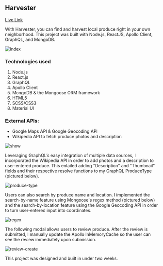 ## Harvester
[Live Link](https://backyardharvest.herokuapp.com/#/)

With Harvester, you can find and harvest local produce right in your own neighborhood. This project was built with Node.js, ReactJS, Apollo Client, GraphQL, and MongoDB.

![index](https://user-images.githubusercontent.com/39382120/63894648-03f84d00-c9a2-11e9-92f5-b34d2f8deb8b.png)

### Technologies used
 1.	Node.js
 2. React.js
 3.	GraphQL
 4. Apollo Client
 3.	MongoDB & the Mongoose ORM framework
 4.	HTML5
 5.	SCSS/CSS3
 6. Material UI

### External APIs:

* Google Maps API & Google Geocoding API
* Wikipedia API to fetch produce photos and description

![show](https://user-images.githubusercontent.com/39382120/63894649-03f84d00-c9a2-11e9-856d-186842ab7066.png)

Leveraging GraphQL’s easy integration of multiple data sources, I incorporated the Wikipedia API in order to add photos and a description to user-entered produce. This entailed adding "Description" and "Thumbnail" fields and their respective resolve functions to my GraphQL ProduceType (pictured below). 

![produce-type](https://user-images.githubusercontent.com/39382120/63896304-85ea7500-c9a6-11e9-89df-62ca26140b3e.png)

Users can also search by produce name and location. I implemented the search-by-name feature using Mongoose's regex method (pictured below) and the search-by-location feature using the Google Geocoding API in order to turn user-entered input into coordinates.

![regex](https://user-images.githubusercontent.com/39382120/63896303-85ea7500-c9a6-11e9-972f-93dcd8121a09.png)

The following modal allows users to review produce. After the review is submitted, I manually update the Apollo InMemoryCache so the user can see the review immediately upon submission.

![review-create](https://user-images.githubusercontent.com/39382120/63894650-03f84d00-c9a2-11e9-910d-5e1c88ead871.png)

This project was designed and built in under two weeks.
